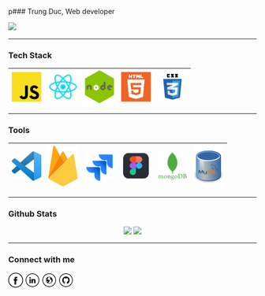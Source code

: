 p### Trung Duc, Web developer

![](https://komarev.com/ghpvc/?username=duc1807&color=red)

 ---
### Tech Stack

| <img src="https://github.com/duc1807/duc1807/blob/master/images/Programming_Languages/javascript.png" width=60> | <img src="https://github.com/duc1807/duc1807/blob/master/images/Programming_Languages/react.png" width=60> | <img src="https://github.com/duc1807/duc1807/blob/master/images/Programming_Languages/nodejs.png" width=60> | <img src="https://github.com/duc1807/duc1807/blob/master/images/Programming_Languages/html5.png" width=60> | <img src="https://github.com/duc1807/duc1807/blob/master/images/Programming_Languages/css3.svg" width=60> |
| :-------------------------------------------------------------------------------------------------------------: | :--------------------------------------------------------------------------------------------------------: | :---------------------------------------------------------------------------------------------------------: | :--------------------------------------------------------------------------------------------------------: | :-------------------------------------------------------------------------------------------------------: |

 ---
### Tools
<p align="center>
  <div align="center">

|<img src="https://github.com/duc1807/duc1807/blob/master/images/Tools/vscode.png" width=60> | <img src="https://github.com/duc1807/duc1807/blob/master/images/Tools/firebase.png" width=60> | <img src="https://github.com/duc1807/duc1807/blob/master/images/Tools/jira.svg" width=60> | <img src="https://github.com/duc1807/duc1807/blob/master/images/Tools/figma.png" width=60> | <img src="https://github.com/duc1807/duc1807/blob/master/images/Tools/mongodb.png" width=60> |<img src="https://github.com/duc1807/duc1807/blob/master/images/Tools/mysql.png" width=60> |
|:---:|:---:|:---:|:---:|:---:|:---:|

</div>
</p>

 ---
### Github Stats

<p align="center">

<img src="https://github-readme-stats.vercel.app/api?username=duc1807&show_icons=true&theme=dracula&include_all_commits=true&count_private=true&disable_animations=false">
  <img src="https://github-readme-stats.vercel.app/api/top-langs/?username=duc1807&layout=compact&theme=dracula">

</p>


 ---

 <p align="center">

### Connect with me

<!-- <a href="https://facebook.com/trungduc.dev">
  <img align="left" alt="Duc1807 Facebook" width="21px" src="https://github.com/duc1807/duc1807/blob/master/images/Connect_with_me/facebook.svg" />
</a>
<a href="#">
  <img align="left" alt="Duc1807 Linkedin" width="21px" src="https://github.com/duc1807/duc1807/blob/master/images/Connect_with_me/linkedin.svg" />
</a>
<a href="#">
  <img align="left" alt="Duc1807 Portfolio" width="21px" src="https://github.com/duc1807/duc1807/blob/master/images/Connect_with_me/www.svg" />
</a> -->

<a href="https://www.facebook.com/trungduc.dev" target="_blank"><img src="https://github.com/duc1807/duc1807/blob/master/images/Connect_with_me/fb.png" alt="Facebook" width="30"></a>
<a href="#" target="_blank"><img src="https://github.com/duc1807/duc1807/blob/master/images/Connect_with_me/in.png" alt="LinkedIn" width="30"></a>
<a href="https://arturio.dev/" target="_blank"><img src="https://github.com/duc1807/duc1807/blob/master/images/Connect_with_me/www.png" alt="Website" width="30"></a>
<a href="https://github.com/arturssmirnovs" target="_blank"><img src="https://github.com/duc1807/duc1807/blob/master/images/Connect_with_me/git.png" alt="GitHub" width="30"></a>

</p>








<!--
**duc1807/duc1807** is a ✨ _special_ ✨ repository because its `README.md` (this file) appears on your GitHub profile.

Here are some ideas to get you started:

- 🔭 I’m currently working on ...
- 🌱 I’m currently learning ...
- 👯 I’m looking to collaborate on ...
- 🤔 I’m looking for help with ...
- 💬 Ask me about ...
- 📫 How to reach me: ...
- 😄 Pronouns: ...
- ⚡ Fun fact: ...
-->
